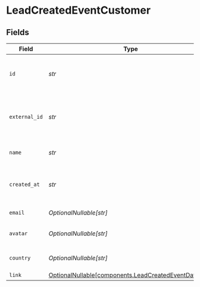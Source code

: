 # LeadCreatedEventCustomer


## Fields

| Field                                                                                                        | Type                                                                                                         | Required                                                                                                     | Description                                                                                                  |
| ------------------------------------------------------------------------------------------------------------ | ------------------------------------------------------------------------------------------------------------ | ------------------------------------------------------------------------------------------------------------ | ------------------------------------------------------------------------------------------------------------ |
| `id`                                                                                                         | *str*                                                                                                        | :heavy_check_mark:                                                                                           | The unique identifier of the customer in Dub.                                                                |
| `external_id`                                                                                                | *str*                                                                                                        | :heavy_check_mark:                                                                                           | Unique identifier for the customer in the client's app.                                                      |
| `name`                                                                                                       | *str*                                                                                                        | :heavy_check_mark:                                                                                           | Name of the customer.                                                                                        |
| `created_at`                                                                                                 | *str*                                                                                                        | :heavy_check_mark:                                                                                           | The date the customer was created.                                                                           |
| `email`                                                                                                      | *OptionalNullable[str]*                                                                                      | :heavy_minus_sign:                                                                                           | Email of the customer.                                                                                       |
| `avatar`                                                                                                     | *OptionalNullable[str]*                                                                                      | :heavy_minus_sign:                                                                                           | Avatar URL of the customer.                                                                                  |
| `country`                                                                                                    | *OptionalNullable[str]*                                                                                      | :heavy_minus_sign:                                                                                           | Country of the customer.                                                                                     |
| `link`                                                                                                       | [OptionalNullable[components.LeadCreatedEventDataLink]](../../models/components/leadcreatedeventdatalink.md) | :heavy_minus_sign:                                                                                           | N/A                                                                                                          |